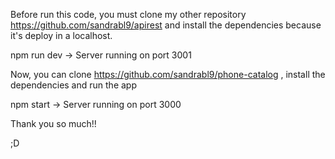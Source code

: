 Before run this code, you must clone my other repository https://github.com/sandrabl9/apirest and install the dependencies because it's deploy in a localhost.

npm run dev -> Server running on port 3001


Now, you can clone https://github.com/sandrabl9/phone-catalog , install the dependencies and run the app 

npm start -> Server running on port 3000

Thank you so much!!

;D
